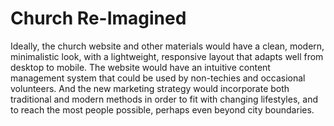 # Church Re-Imagined

Ideally, the church website and other materials would have a clean, modern, minimalistic look, with a lightweight, responsive layout that adapts well from desktop to mobile. The website would have an intuitive content management system that could be used by non-techies and occasional volunteers. And the new marketing strategy would incorporate both traditional and modern methods in order to fit with changing lifestyles, and to reach the most people possible, perhaps even beyond city boundaries. 

